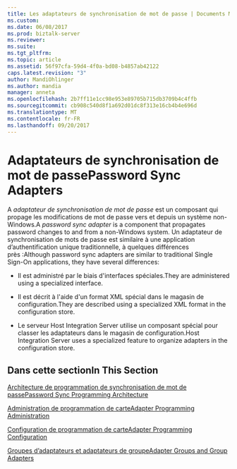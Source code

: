 ```yaml
---
title: Les adaptateurs de synchronisation de mot de passe | Documents Microsoft
ms.custom: 
ms.date: 06/08/2017
ms.prod: biztalk-server
ms.reviewer: 
ms.suite: 
ms.tgt_pltfrm: 
ms.topic: article
ms.assetid: 56f97cfa-59d4-4f0a-bd08-b4857ab42122
caps.latest.revision: "3"
author: MandiOhlinger
ms.author: mandia
manager: anneta
ms.openlocfilehash: 2b7ff11e1cc98e953e89705b715db3709b4c4ffb
ms.sourcegitcommit: cb908c540d8f1a692d01dc8f313e16cb4b4e696d
ms.translationtype: MT
ms.contentlocale: fr-FR
ms.lasthandoff: 09/20/2017
---
```

# <a name="password-sync-adapters"></a><span data-ttu-id="45dc1-102">Adaptateurs de synchronisation de mot de passe</span><span class="sxs-lookup"><span data-stu-id="45dc1-102">Password Sync Adapters</span></span>
<span data-ttu-id="45dc1-103">A *adaptateur de synchronisation de mot de passe* est un composant qui propage les modifications de mot de passe vers et depuis un système non-Windows.</span><span class="sxs-lookup"><span data-stu-id="45dc1-103">A *password sync adapter* is a component that propagates password changes to and from a non-Windows system.</span></span> <span data-ttu-id="45dc1-104">Un adaptateur de synchronisation de mots de passe est similaire à une application d’authentification unique traditionnelle, à quelques différences près :</span><span class="sxs-lookup"><span data-stu-id="45dc1-104">Although password sync adapters are similar to traditional Single Sign-On applications, they have several differences:</span></span>  
  
-   <span data-ttu-id="45dc1-105">Il est administré par le biais d'interfaces spéciales.</span><span class="sxs-lookup"><span data-stu-id="45dc1-105">They are administered using a specialized interface.</span></span>  
  
-   <span data-ttu-id="45dc1-106">Il est décrit à l'aide d'un format XML spécial dans le magasin de configuration.</span><span class="sxs-lookup"><span data-stu-id="45dc1-106">They are described using a specialized XML format in the configuration store.</span></span>  
  
-   <span data-ttu-id="45dc1-107">Le serveur Host Integration Server utilise un composant spécial pour classer les adaptateurs dans le magasin de configuration.</span><span class="sxs-lookup"><span data-stu-id="45dc1-107">Host Integration Server uses a specialized feature to organize adapters in the configuration store.</span></span>  
  
## <a name="in-this-section"></a><span data-ttu-id="45dc1-108">Dans cette section</span><span class="sxs-lookup"><span data-stu-id="45dc1-108">In This Section</span></span>  
 [<span data-ttu-id="45dc1-109">Architecture de programmation de synchronisation de mot de passe</span><span class="sxs-lookup"><span data-stu-id="45dc1-109">Password Sync Programming Architecture</span></span>](../core/password-sync-programming-architecture.md)  
  
 [<span data-ttu-id="45dc1-110">Administration de programmation de carte</span><span class="sxs-lookup"><span data-stu-id="45dc1-110">Adapter Programming Administration</span></span>](../core/adapter-programming-administration.md)  
  
 [<span data-ttu-id="45dc1-111">Configuration de programmation de carte</span><span class="sxs-lookup"><span data-stu-id="45dc1-111">Adapter Programming Configuration</span></span>](../core/adapter-programming-configuration.md)  
  
 [<span data-ttu-id="45dc1-112">Groupes d’adaptateurs et adaptateurs de groupe</span><span class="sxs-lookup"><span data-stu-id="45dc1-112">Adapter Groups and Group Adapters</span></span>](../core/adapter-groups-and-group-adapters.md)